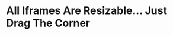 All Iframes Are Resizable... Just Drag The Corner
=================================================
